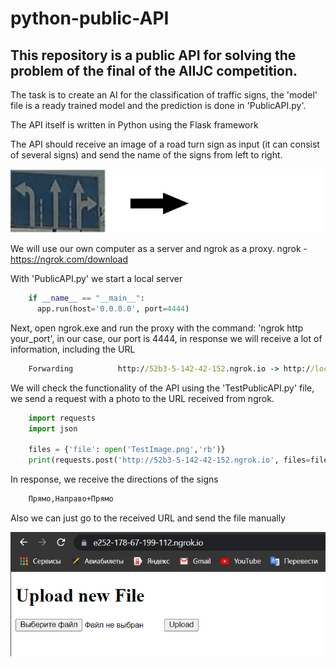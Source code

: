 # python-public-API
## This repository is a public API for solving the problem of the final of the AIIJC competition.
The task is to create an AI for the classification of traffic signs, the 'model' file is a ready trained model and the prediction is done in 'PublicAPI.py'.

The API itself is written in Python using the Flask framework

The API should receive an image of a road turn sign as input (it can consist of several signs) and send the name of the signs from left to right.

![alt text](https://github.com/LevProg/python-public-API/blob/main/post-get.png?raw=true)

We will use our own computer as a server and ngrok as a proxy.
ngrok - https://ngrok.com/download

With 'PublicAPI.py' we start a local server

```python
    if __name__ == "__main__":
      app.run(host='0.0.0.0', port=4444)
```


Next, open ngrok.exe and run the proxy with the command: 'ngrok http your_port', in our case, our port is 4444, in response we will receive a lot of information, including the URL


```cmd
    Forwarding          http://52b3-5-142-42-152.ngrok.io -> http://localhost:4444
```


We will check the functionality of the API using the 'TestPublicAPI.py' file, we send a request with a photo to the URL received from ngrok.

```python
    import requests
    import json

    files = {'file': open('TestImage.png','rb')}
    print(requests.post('http://52b3-5-142-42-152.ngrok.io', files=files).text)
```
In response, we receive the directions of the signs
```cmd
    Прямо,Направо+Прямо
```
Also we can just go to the received URL and send the file manually

![alt text](https://github.com/LevProg/python-public-API/blob/main/site.png?raw=true)
